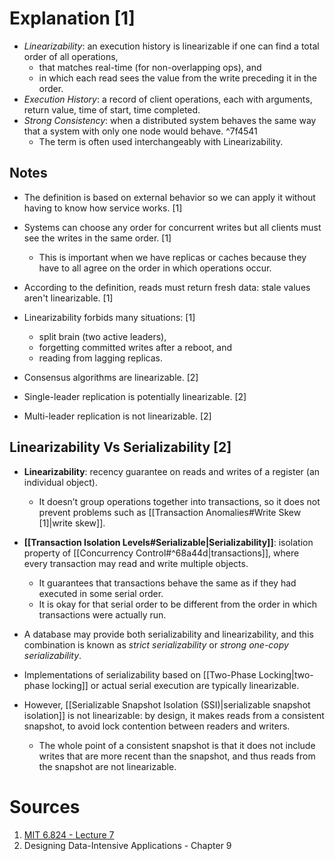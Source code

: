# Explanation [1]
- *Linearizability*: an execution history is linearizable if one can find a total order of all operations,
	- that matches real-time (for non-overlapping ops), and
	- in which each read sees the value from the write preceding it in the order.
- *Execution History*: a record of client operations, each with arguments, return value, time of start, time completed.
- *Strong Consistency*: when a distributed system behaves the same way that a system with only one node would behave. ^7f4541
	- The term is often used interchangeably with Linearizability.

## Notes
- The definition is based on external behavior so we can apply it without having to know how service works. [1]
- Systems can choose any order for concurrent writes but all clients must see the writes in the same order. [1]
	- This is important when we have replicas or caches because they have to all agree on the order in which operations occur.
- According to the definition, reads must return fresh data: stale values aren't linearizable. [1]
- Linearizability forbids many situations: [1]
	- split brain (two active leaders),
	- forgetting committed writes after a reboot, and
	- reading from lagging replicas.

- Consensus algorithms are linearizable. [2]
- Single-leader replication is potentially linearizable. [2]
- Multi-leader replication is not linearizable. [2]

## Linearizability Vs Serializability [2]
- **Linearizability**: recency guarantee on reads and writes of a register (an individual object).
	- It doesn’t group operations together into transactions, so it does not prevent problems such as [[Transaction Anomalies#Write Skew [1]|write skew]].
- **[[Transaction Isolation Levels#Serializable|Serializability]]**: isolation property of [[Concurrency Control#^68a44d|transactions]], where every transaction may read and write multiple objects.
	- It guarantees that transactions behave the same as if they had executed in some serial order.
	- It is okay for that serial order to be different from the order in which transactions were actually run.

- A database may provide both serializability and linearizability, and this combination is known as *strict serializability* or *strong one-copy serializability*.
- Implementations of serializability based on [[Two-Phase Locking|two-phase locking]] or actual serial execution are typically linearizable.
- However, [[Serializable Snapshot Isolation (SSI)|serializable snapshot isolation]] is not linearizable: by design, it makes reads from a consistent snapshot, to avoid lock contention between readers and writers.
	- The whole point of a consistent snapshot is that it does not include writes that are more recent than the snapshot, and thus reads from the snapshot are not linearizable.

# Sources
1. [MIT 6.824 - Lecture 7](https://www.youtube.com/watch?v=4r8Mz3MMivY)
2. Designing Data-Intensive Applications - Chapter 9
